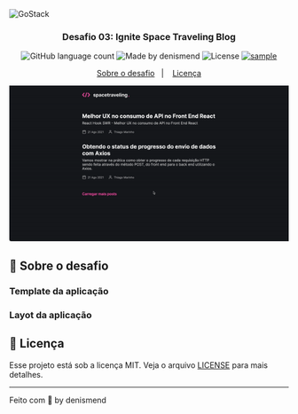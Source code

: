 <img alt="GoStack" src="https://repository-images.githubusercontent.com/346402665/17e19380-840e-11eb-86b6-5475e99b6392" />

<h3 align="center">
  Desafio 03: Ignite Space Traveling Blog
</h3>

<p align="center">
  <img alt="GitHub language count" src="https://img.shields.io/github/languages/count/denismend/ignite-spacetraveling?color=%2304D361">

  <img alt="Made by denismend" src="https://img.shields.io/badge/made%20by-denismend-%2304D361">

  <img alt="License" src="https://img.shields.io/badge/license-MIT-%2304D361">

  <a href="https://github.com/Rocketseat/bootcamp-gostack-desafios/stargazers">
    <img alt="sample" src="https://img.shields.io/github/stars/denismend/gostack-fundamentos-reactjs?style=social">
  </a>
</p>

<p align="center">
  <a href="#rocket-sobre-o-desafio">Sobre o desafio</a>&nbsp;&nbsp;&nbsp;|&nbsp;&nbsp;&nbsp;
  <a href="#memo-licença">Licença</a>
</p>

![Project Spacetraveling Demo](.github/sample.gif)

## :rocket: Sobre o desafio



### Template da aplicação



### Layot da aplicação



## :memo: Licença

Esse projeto está sob a licença MIT. Veja o arquivo [LICENSE](LICENSE) para mais detalhes.

---

Feito com 💜 by denismend
